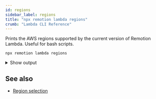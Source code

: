 ```yaml
---
id: regions
sidebar_label: regions
title: "npx remotion lambda regions"
crumb: "Lambda CLI Reference"
---
```


Prints the AWS regions supported by the current version of Remotion Lambda. Useful for bash scripts.

```
npx remotion lambda regions
```

<details>
<summary>Show output
</summary>
<pre>
eu-central-1 eu-west-1 eu-west-2 us-east-1 us-east-2 us-west-2 ap-south-1 ap-southeast-1 ap-southeast-2 ap-northeast-1
</pre>
</details>

## See also

- [Region selection](/docs/lambda/region-selection)
